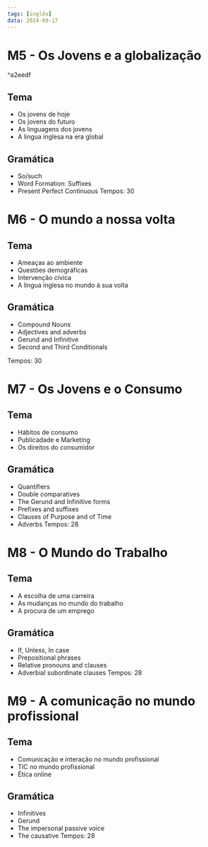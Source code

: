 ```yaml
---
tags: [inglês]
data: 2024-09-17
---
```


# M5 - Os Jovens e a globalização

^a2eedf

## Tema
- Os jovens de hoje
- Os jovens do futuro
- As linguagens dos jovens
- A lingua inglesa na era global
## Gramática
- So/such
- Word Formation: Suffixes
- Present Perfect Continuous
Tempos: 30

# M6 - O mundo a nossa volta

## Tema
- Ameaças ao ambiente
- Questões demográficas
- Intervenção cívica
- A lingua inglesa no mundo à sua volta

## Gramática
- Compound Nouns
- Adjectives and adverbs
- Gerund and Infinitive
- Second and Third Conditionals

Tempos: 30
# M7 - Os Jovens e o Consumo
## Tema
- Hábitos de consumo
- Publicadade e Marketing
- Os direitos do consumidor
## Gramática
- Quantifiers
- Double comparatives
- The Gerund and Infinitive forms
- Prefixes and suffixes
- Clauses of Purpose and of Time
- Adverbs
Tempos: 28
# M8 - O Mundo do Trabalho
## Tema
- A escolha de uma carreira
- As mudanças no mundo do trabalho
- A procura de um emprego
## Gramática
- If, Unless, In case
- Prepositional phrases
- Relative pronouns and clauses
- Adverbial subordinate clauses
Tempos: 28
# M9 - A comunicação no mundo profissional
## Tema
- Comunicação e interação no mundo profissional
- TIC no mundo profissional
- Ética online
## Gramática
- Infinitives
- Gerund
- The impersonal passive voice
- The causative
Tempos: 28